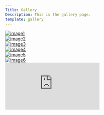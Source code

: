 ```yaml
---
Title: Gallery
Description: This is the gallery page.
template: gallery
---
```


<div class="gallery-box"> 

<a href="%base_url%/image/gallery/image_1.jpg" taget="_blank">
<picture>
    <source media="(min-width: 668px)" srcset="%base_url%/image/gallery/image_1.jpg?h=960&stretch">
    <img src="%base_url%/image/gallery/image_1.jpg?w=667&" alt="image1">
</picture>

</a>
</div>

<div class="gallery-box"> 

<a href="%base_url%/image/gallery/image_2.jpg" taget="_blank">

<picture>
    <source media="(min-width: 668px)" srcset="%base_url%/image/gallery/image_2.jpg?h=960&stretch">
    <img src="%base_url%/image/gallery/image_2.jpg?w=667&" alt="image2">
</picture>

</a>


</div>

<div class="gallery-box"> 

<a href="%base_url%/image/gallery/image_3.jpg" taget="_blank">

<picture>
    <source media="(min-width: 668px)" srcset="%base_url%/image/gallery/image_3.jpg?h=960&stretch">
    <img src="%base_url%/image/gallery/image_3.jpg?w=667&" alt="image3">
</picture>

</a>

</div>

<div class="gallery-box"> 

<a href="%base_url%/image/gallery/image_4.jpg" taget="_blank">

<picture>
    <source media="(min-width: 668px)" srcset="%base_url%/image/gallery/image_4.jpg?h=960&stretch">
    <img src="%base_url%/image/gallery/image_4.jpg?w=667&stretch" alt="image4">
</picture>

</a>
</div>

<div class="gallery-box">

<a href="%base_url%/image/gallery/image_5.jpg" taget="_blank">

<picture>
    <source media="(min-width: 668px)" srcset="%base_url%/image/gallery/image_5.jpg?h=960&stretch">
    <img src="%base_url%/image/gallery/image_5.jpg?w=667&" alt="image5">
</picture>

</a>

</div>

<div class="gallery-box">

<a href="%base_url%/image/gallery/image_6.jpg" taget="_blank">

<picture>
    <source media="(min-width: 668px)" srcset="%base_url%/image/gallery/image_6.jpg">
    <img src="%base_url%/image/gallery/image_6.jpg?w=667&" alt="image6">
</picture>

</a>

</div>

<div class="gallery-video">
<iframe title="youtube-video" src="https://www.youtube.com/embed/vlVSJ0AvZe0?si=il_TftX8-ZAjCWBH" frameborder="0" allowfullscreen></iframe>
</div>
